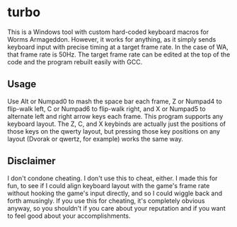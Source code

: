# turbo

This is a Windows tool with custom hard-coded keyboard macros for Worms Armageddon.  However, it works for anything, as it simply sends keyboard input with precise timing at a target frame rate.  In the case of WA, that frame rate is 50Hz.  The target frame rate can be edited at the top of the code and the program rebuilt easily with GCC.

## Usage

Use Alt or Numpad0 to mash the space bar each frame, Z or Numpad4 to flip-walk left, C or Numpad6 to flip-walk right, and X or Numpad5 to alternate left and right arrow keys each frame.  This program supports any keyboard layout.  The Z, C, and X keybinds are actually just the positions of those keys on the qwerty layout, but pressing those key positions on any layout (Dvorak or qwertz, for example) works the same way.

## Disclaimer

I don't condone cheating.  I don't use this to cheat, either.  I made this for fun, to see if I could align keyboard layout with the game's frame rate without hooking the game's input directly, and so I could wiggle back and forth amusingly.  If you use this for cheating, it's completely obvious anyway, so you shouldn't if you care about your reputation and if you want to feel good about your accomplishments.
